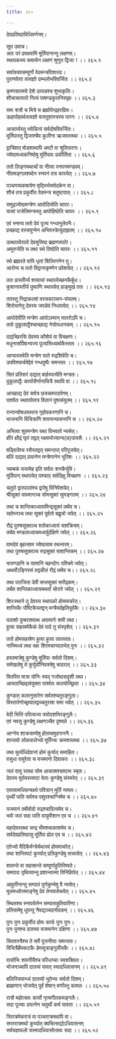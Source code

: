 ```yaml
---
title: २६५

---
```

देवप्रतिष्ठाविधिवर्णनम्।  
  
सूत उवाच।  
अतः परं प्रवक्ष्यामि मूर्तिपानान्तु लक्षणम्।  
स्थापकस्य समासेन लक्षणं श्रुणुत द्विजाः ! ।। २६५.१  
  
सर्वावयवसम्पूर्णो वेदमन्त्रविशारदः।  
पुराणवेत्ता तत्वज्ञो दम्भलोभविवर्जितः ।। २६५.२  
  
कृष्णसारमये देशे उत्पन्नश्च शुभाकृतिः।  
शौचाचारपरो नित्यं पाषण्डकुलनिस्पृहः ।। २६५.३  
  
समः शत्रौ च मित्रे च ब्रह्मोपेन्द्रहरप्रियः।  
ऊहापोहार्थतत्वज्ञो वास्तुशास्त्रस्य पारगः ।। २६५.४  
  
आचार्य्यस्तु भवेन्नित्यं सर्वदोषविवर्जितः।  
मूर्तिपास्तु द्विजाश्चैव कुलीना ऋजवस्तथा ।। २६५.५  
  
द्वात्रिंशत् षोडशाथापि अष्टौ वा श्रुतिपारगाः।  
ज्येष्ठमध्यकनिष्ठेषु मूर्तिपावः प्रकीर्तिता ।। २६५.६  
  
ततो लिङ्गमथार्चां वा नीत्वा स्नपनमण्डपम्।  
नीतमङ्गलशब्देन स्नपनं तत्र कारयेत् ।। २६५.७  
  
पञ्चगव्यकषायेण मृद्भिर्भस्मोदकेन वा।  
शौचं तत्र प्रकुर्वीत वेदमन्त्र चतुष्टयात् ।। २६५.८  
  
समुद्रज्येष्ठमन्त्रेण आपोदिव्येति चापरः।  
यासां राजेतिमन्त्रस्तु आपोहिष्ठेति चापरः ।। २६५.९  
  
एवं स्नाप्य ततो देवं पूज्य गन्धानुलेपनैः।  
प्रच्छाद्य वस्त्रयुग्मेन अभिवस्त्रेत्युदाहृतम् ।। २६५.१०  
  
उत्थापयेत्ततो देवमुत्तिष्ठ ब्रह्मणस्पते!।  
अमूरुजेति च तथा रथे तिष्ठेति चापरः ।। २६५.११  
  
रथे ब्रह्मरते वापि धृतां शिल्पिगणेन तु।  
आरोप्य च ततो विद्वानाकृष्णेन प्रवेशयेत् ।। २६५.१२  
  
ततः प्रास्तीर्य्य शय्यायां स्थापयेच्छनकैर्बुधः।  
कुशानास्तीर्य पुष्पाणि स्थापयेत् प्राङ्मुखं ततः ।। २६५.१३  
  
ततस्तु निद्राकलशं वस्त्रकाञ्चन-संयतम्।  
शिरोभागेतु देवस्य जपन्नेवं निधापयेत् ।। २६५.१४  
  
आपोदेवीति मन्त्रेण आपोऽस्मान् मातरोऽपि च।  
ततो दुकूलपट्टैश्चाच्छाद्य नेत्रोपधानकम् ।। २६५.१५  
  
दद्यच्छिरसि देवस्य कौशेयं वा विचक्षणः।  
मधुनासर्पिषाभ्यज्य पूज्यसिध्यार्थकैस्ततः ।। २६५.१६  
  
आप्यायस्वेति मन्त्रेण याते रुद्रशिवेति च।  
उपविश्यार्चयेद्देवं गन्धपुष्पैः समन्ततः ।। २६५.१७  
  
सितं प्रतिसरं दद्यात् बार्हस्पत्येति मन्त्रतः।  
दुकूलपट्टैः कार्पासैर्नानाचित्रै रथापि वा ।। २६५.१८  
  
आच्छाद्य देवं सर्वत्र छत्रचामरदर्पणम्।  
पार्श्वतः स्थापयेत्तत्र वितानं पुष्पसंयुतम् ।। २६५.१९  
  
रत्नान्योषधयस्तत्र गृहोपकरणानि च।  
भाजनानि विचित्राणि शयनान्यासनानि च ।। २६५.२०  
  
अभित्वा शूरमन्त्रेण यथा विभवतो न्यसेत्।  
क्षीरं क्षौद्रं घृतं तद्वत् भक्ष्यभोज्यान्य(न्न)पायसैः ।। २६५.२१  
  
षड्विधैश्च रसैस्तद्वत् समन्तात् परिपूजयेत्।  
बलिं दद्यात् प्रयत्नेन मन्त्रेणानेन भूरिशः ।। २६५.२२  
  
त्र्यम्बकं यजामेह इति सर्वतः शनकैर्भुवि।  
मूर्तिपान् स्थापयेत् पश्चात् सर्वदिक्षु विचक्षणः ।। २६५.२३  
  
चतुरो द्वारपालांश्च द्वारेषु विनिवेशयेत्।  
श्रीसूक्तं पावमानञ्च सोमसूक्तं सुमङ्गलम् ।। २६५.२४  
  
तथा च शान्तिकाध्यायमिन्द्रसूक्तं तथैव च।  
रक्षोघ्नञ्च तथा सूक्तं पूर्वतो बह्वृचो जपेत् ।। २६५.२५  
  
रौद्रं पुरुषसूक्तञ्च श्लोकाध्यायं सशक्रियम्।  
तथैव मण्डलाध्यायमध्वर्युर्दक्षिणे जपेत् ।। २६५.२६  
  
वामदेवं बृहत्साम ज्येष्ठसाम रथन्तरम्।  
तथा पुरुषसूक्तञ्च रुद्रसूक्तं सशान्तिकम् ।। २६५.२७  
  
भारुण्डानि च सामानि च्छन्दोगः पश्चिमे जपेत्।  
अथर्वोऽङ्गिरसं तद्वन्नीलं रौद्रं तथैव च।। २६५.२८  
  
तथा पराजिता देवी सप्तसूक्तं सरौद्रकम्।  
तथैव शान्तिकाध्यायमथर्वां चोत्तरे जपेत् ।। २६५.२९  
  
शिरःस्थाने तु देवस्य स्थापको होममाचरेत्।  
शान्तिकैः पौष्टिकैस्तद्वन् मन्त्रैर्व्याहृतिपूर्वकैः ।। २६५.३०  
  
पलाशो दुम्बराश्वत्थ अपामार्गः शमी तथा।  
हुत्वा सहस्रमेकैकं देवं पादे तु संस्पृशेत् ।। २६५.३१  
  
ततो होमसहस्रेण हुत्वा हुत्वा ततस्ततः।  
नाभिमध्यं तथा वक्षः शिरश्चाप्यालभेत् पुनः ।। २६५.३२  
  
हस्तमात्रेषु कुण्डेषु मूर्तिपाः सर्वतो दिशम्।  
समेखलेषु ते कुर्युर्योनिवक्त्रेषु चादरात् ।। २६५.३३  
  
वितस्ति मात्रा योनिः स्यद् गजोष्ठसदृशी तथा।  
आयताच्छिद्रसंयुक्ता पार्श्वतः कलयोच्छ्रिता ।। २६५.३४  
  
कुण्डात् कलानुसारेण सर्वतश्चतुरङ्गुला।  
विस्तारेणोच्छ्रयातद्वच्चतुरस्रा समा भवेत् ।। २६५.३५  
  
वेदी भित्तिं परित्यज्य त्रयोदशभिरङ्गुलैः।  
एवं नवसु कुण्डेषु लक्षणञ्चैव दृश्यते ।। २६५.३६  
  
आग्नेय शाक्रयाम्येषु होतव्यमुदगाननैः।  
शान्तयो लोकपालेभ्यो मूर्तिभ्यः क्रमशस्तथा ।। २६५.३७  
  
तथा मूर्त्यधिदेवानां होमं कुर्यात् समाहितः।  
वसुधा वसुरेता च यजमानो दिवाकरः ।। २६५.३८  
  
जलं वायु स्तथा सोम आकाशश्चाष्टमः स्मृतः।  
देवस्य मूर्तयस्त्वष्टा वेताः कुण्डेषु संस्मरेत् ।। २६५.३९  
  
एतासामधिपान्वक्ष्ये पवित्रान् मूर्ति नामतः।  
पृथ्वीं पाति सर्वश्च पशुपश्चाग्निमेव च ।। २६५.४०  
  
यजमानं तथैवोग्रो रुद्रश्चादित्यमेव च।  
भवो जलं सदा पाति वायुमीशान एव च ।। २६५.४१  
  
महादेवस्तथा चन्द्र भीमश्चाकाशमेव च।  
सर्वदेवप्रतिष्ठासु मूर्तिपा ह्येत एव च ।। २६५.४२  
  
एतेभ्यो वैदिकैर्मन्त्रेर्यथास्वं होममाचरेत्।  
तथा शान्तिघटं कुर्य्यात् प्रतिकुण्डेषु सन्न्यसेत् ।। २६५.४३  
  
शतान्ते वा सहस्रान्ते सम्पूर्णाहुतिरिष्यते।  
समपादः पृथिव्यान्तु प्रशान्तात्मा विनिक्षिपेत् ।। २६५.४४  
  
आहुतीनान्तु सम्पातं पूर्णकुम्भेषु वै न्यसेत्।  
मूलमध्योत्तमाङ्गेषु देवं तेनावसेचयेत् ।। २६५.४५  
  
स्थितश्च स्नापयेत्तेन सम्पाताहुतिवारिणा।  
प्रतियामेषु धूपन्तु नैवद्यञ्चदनोदकम् ।। २६५.४६  
  
पुनः पुनः प्रकुर्वीत होमः कार्यः पुनः पुनः।  
पुनः पुनश्च दातव्या यजमानेन दक्षिणा ।। २६५.४७  
  
सितवस्त्रैश्च ते सर्वे पूजनीयाः समन्ततः।  
विचित्रैर्हेमकटकैः हेमसूत्राङ्गुलीयकैः ।। २६५.४८  
  
वासोभिः शयनीयैश्च परिधाप्याः स्वशक्तितः।  
भोजनञ्चापि दातव्यं यावत् स्यादधिवासनम् ।। २६५.४९  
  
बलिस्त्रिसन्ध्यं दातव्यो भूतेभ्यः सर्वतो दिशम्।  
ब्राह्मणान् भोजयेत् पूर्वं शेषान् वर्णांस्तु कामतः ।। २६५.५०  
  
रात्रौ महोत्सवः कार्यो नृत्यगीतकमङ्गलैः।  
सदा पूज्याः प्रयत्नेन चतुर्थी कर्म यावता ।। २६५.५१  
  
त्रिरात्रमेकरात्रं वा पञ्चरात्रमथापि वा।  
सप्तरात्रमथो कुर्य्यात् क्वचित्सद्योऽधिवासनम्  
सर्वयज्ञफलो यस्मादधिवासोत्सवः सदा ।। २६५.५२